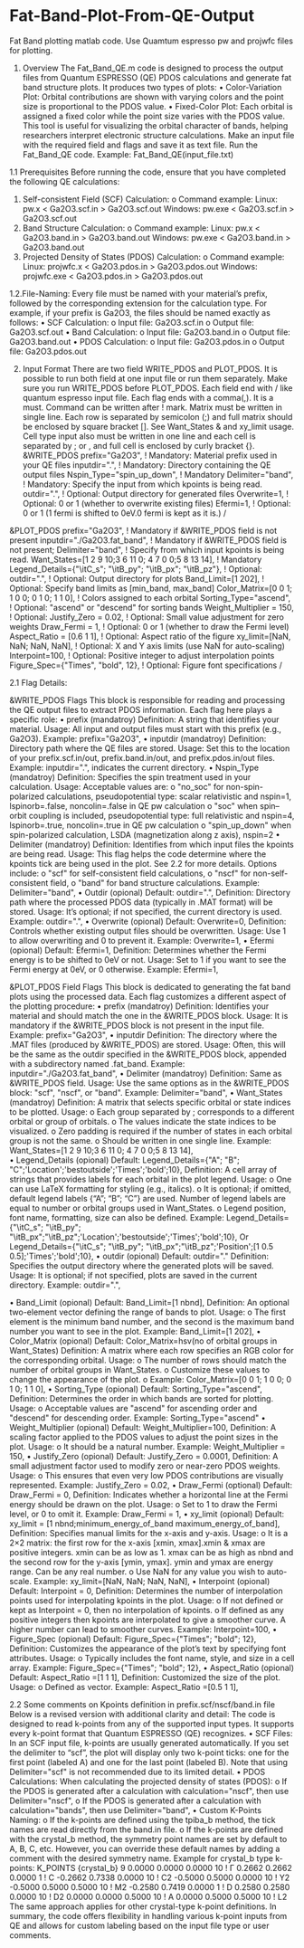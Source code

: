 # Fat-Band-Plot-From-QE-Output
Fat Band plotting matlab code. Use Quamtum espresso pw and projwfc files for plotting. 

1. Overview
The Fat_Band_QE.m code is designed to process the output files from Quantum ESPRESSO (QE) PDOS calculations and generate fat band structure plots. It produces two types of plots:
•	Color-Variation Plot: Orbital contributions are shown with varying colors and the point size is proportional to the PDOS value.
•	Fixed-Color Plot: Each orbital is assigned a fixed color while the point size varies with the PDOS value.
This tool is useful for visualizing the orbital character of bands, helping researchers interpret electronic structure calculations.
Make an input file with the required field and flags and save it as text file. Run the Fat_Band_QE code. Example: Fat_Band_QE(input_file.txt)

1.1 Prerequisites
Before running the code, ensure that you have completed the following QE calculations:
1.	Self-consistent Field (SCF) Calculation:
o	Command example:
Linux: pw.x < Ga2O3.scf.in > Ga2O3.scf.out
Windows: pw.exe < Ga2O3.scf.in > Ga2O3.scf.out
2.	Band Structure Calculation:
o	Command example:
Linux: pw.x < Ga2O3.band.in > Ga2O3.band.out
Windows: pw.exe < Ga2O3.band.in > Ga2O3.band.out
3.	Projected Density of States (PDOS) Calculation:
o	Command example:
Linux: projwfc.x < Ga2O3.pdos.in > Ga2O3.pdos.out
Windows: projwfc.exe < Ga2O3.pdos.in > Ga2O3.pdos.out

1.2.File-Naming:
Every file must be named with your material’s prefix, followed by the corresponding extension for the calculation type. For example, if your prefix is Ga2O3, the files should be named exactly as follows:
•	SCF Calculation:
o	Input file: Ga2O3.scf.in
o	Output file: Ga2O3.scf.out
•	Band Calculation:
o	Input file: Ga2O3.band.in
o	Output file: Ga2O3.band.out
•	PDOS Calculation:
o	Input file: Ga2O3.pdos.in
o	Output file: Ga2O3.pdos.out


2. Input Format
There are two field WRITE_PDOS and PLOT_PDOS. It is possible to run both field at one input file or run them separately. Make sure you run WRITE_PDOS before PLOT_PDOS. Each field end with / like quantum espresso input file. Each flag ends with a comma(,). It is a must. Command can be written after ! mark. Matrix must be written in single line. Each row is separated by semicolon (;) and full matrix should be enclosed by square bracket []. See Want_States & and xy_limit usage. Cell type input also must be written in one line and each cell is separated by ; or , and full cell is enclosed by curly bracket {}. 
&WRITE_PDOS 
prefix="Ga2O3",         ! Mandatory: Material prefix used in your QE files
inputdir=".",             ! Mandatory: Directory containing the QE output files
Nspin_Type="spin_up_down", ! Mandatory
Delimiter="band", ! Mandatory: Specify the input from which kpoints is being read. 
outdir=".",               ! Optional: Output directory for generated files
Overwrite=1,              ! Optional: 0 or 1 (whether to overwrite existing files)
Efermi=1,  ! Optional: 0 or 1 (1 fermi is shifted to 0eV.0 fermi is kept as it is.)
/

&PLOT_PDOS
prefix="Ga2O3",                  ! Mandatory if &WRITE_PDOS field is not present
inputdir="./Ga2O3.fat_band",  ! Mandatory if &WRITE_PDOS field is not present; 
Delimiter="band",  ! Specify from which input kpoints is being read. 
Want_States=[1 2 9 10;3 6 11 0; 4 7 0 0;5 8 13 14], ! Mandatory
Legend_Details={"\itC_s"; "\itB_py"; "\itB_px"; "\itB_pz"},  ! Optional:
outdir=".",                     ! Optional: Output directory for plots
Band_Limit=[1 202],     ! Optional: Specify band limits as [min_band, max_band] Color_Matrix=[0 0 1; 1 0 0; 0 1 0; 1 1 0],  ! Colors assigned to each orbital 
Sorting_Type="ascend",          ! Optional: "ascend" or "descend" for sorting bands
Weight_Multiplier = 150,        ! Optional:
Justify_Zero = 0.02,             ! Optional: Small value adjustment for zero weights
Draw_Fermi = 1,                 ! Optional: 0 or 1 (whether to draw the Fermi level)
Aspect_Ratio = [0.6 1 1],        ! Optional: Aspect ratio of the figure 
xy_limit=[NaN, NaN; NaN, NaN],    ! Optional: X and Y axis limits (use NaN for auto-scaling)
Interpoint=100,          ! Optional: Positive integer to adjust interpolation points
Figure_Spec={"Times", "bold", 12},  ! Optional: Figure font specifications
/

2.1 Flag Details: 

&WRITE_PDOS Flags
This block is responsible for reading and processing the QE output files to extract PDOS information. Each flag here plays a specific role:
•	prefix (mandatroy)
Definition: A string that identifies your material.
Usage: All input and output files must start with this prefix (e.g., Ga2O3).
Example: 
prefix="Ga2O3",
•	inputdir (mandatroy)
Definition: Directory path where the QE files are stored.
Usage: Set this to the location of your prefix.scf.in/out, prefix.band.in/out, and prefix.pdos.in/out files.
Example: inputdir=".", indicates the current directory.
•	Nspin_Type (mandatroy)
Definition: Specifies the spin treatment used in your calculation. 
Usage: Acceptable values are:
o	"no_soc" for non-spin-polarized calculations, pseudopotential type: scalar relativistic and nspin=1, lspinorb=.false, noncolin=.false in QE pw calculation
o	"soc" when spin–orbit coupling is included, pseudopotential type: full relativistic and nspin=4, lspinorb=.true, noncolin=.true in QE pw calculation
o	"spin_up_down" when spin-polarized calculation, LSDA (magnetization along z axis), nspin=2
•	Delimiter (mandatroy)
Definition: Identifies from which input files the kpoints are being read.
Usage: This flag helps the code determine where the kpoints tick are being used in the plot. See 2.2 for more details. Options include:
o	"scf" for self-consistent field calculations,
o	"nscf" for non-self-consistent field,
o	"band" for band structure calculations. Example: 
Delimiter="band",
•	Outdir (opional)
Default: outdir=".",
Definition: Directory path where the processed PDOS data (typically in .MAT format) will be stored.
Usage: It’s optional; if not specified, the current directory is used.
Example: outdir=".",
•	Overwrite (opional)
Default: Overwrite=0,
Definition: Controls whether existing output files should be overwritten.
Usage: Use 1 to allow overwriting and 0 to prevent it.
Example: Overwrite=1,
•	Efermi (opional)
Default: Efermi=1,
Definition: Determines whether the Fermi energy is to be shifted to 0eV or not.
Usage: Set to 1 if you want to see the Fermi energy at 0eV, or 0 otherwise.
Example: Efermi=1,


&PLOT_PDOS Field Flags
This block is dedicated to generating the fat band plots using the processed data. Each flag customizes a different aspect of the plotting procedure:
•	prefix (mandatroy)
Definition: Identifies your material and should match the one in the &WRITE_PDOS block.
Usage: It is mandatory if the &WRITE_PDOS block is not present in the input file.
Example: prefix="Ga2O3",
•	inputdir 
Definition: The directory where the .MAT files (produced by &WRITE_PDOS) are stored.
Usage: Often, this will be the same as the outdir specified in the &WRITE_PDOS block, appended with a subdirectory named <prefix>.fat_band.
Example: inputdir="./Ga2O3.fat_band",
•	Delimiter (mandatroy)
Definition: Same as &WRITE_PDOS field.
Usage: Use the same options as in the &WRITE_PDOS block: "scf", "nscf", or "band".
Example: Delimiter="band",
•	Want_States (mandatroy)
Definition: A matrix that selects specific orbital or state indices to be plotted.
Usage:
o	Each group separated by ; corresponds to a different orbital or group of orbitals.
o	The values indicate the state indices to be visualized.
o	Zero padding is required if the number of states in each orbital group is not the same.
o	Should be written in one single line. Example:
Want_States=[1 2 9 10;3 6 11 0; 4 7 0 0;5 8 13 14],  
•	Legend_Details (opional)
Default: Legend_Details={"A"; "B"; "C";'Location';'bestoutside';'Times';'bold';10},
Definition: A cell array of strings that provides labels for each orbital in the plot legend.
Usage:
o	One can use LaTeX formatting for styling (e.g., italics).
o	It is optional; if omitted, default legend labels {“A”; “B”; “C”} are used. Number of legend labels are equal to number or orbital groups used in Want_States.
o	Legend position, font name, formatting, size can also be defined. Example:
Legend_Details={"\itC_s"; "\itB_py"; "\itB_px";"\itB_pz";'Location';'bestoutside';'Times';'bold';10},
Or
Legend_Details={"\itC_s"; "\itB_py"; "\itB_px";"\itB_pz";'Position';[1 0.5 0.5];'Times';'bold';10},
•	outdir (opional)
Default: outdir="."
Definition: Specifies the output directory where the generated plots will be saved.
Usage: It is optional; if not specified, plots are saved in the current directory. Example: outdir=".",

•	Band_Limit (opional)
Default: Band_Limit=[1 nbnd],
Definition: An optional two-element vector defining the range of bands to plot.
Usage:
o	The first element is the minimum band number, and the second is the maximum band number you want to see in the plot.
Example: Band_Limit=[1 202],
•	Color_Matrix (opional)
Default: Color_Matrix=hsv(no of orbital groups in Want_States)
Definition: A matrix where each row specifies an RGB color for the corresponding orbital.
Usage:
o	The number of rows should match the number of orbital groups in Want_States.
o	Customize these values to change the appearance of the plot. 
o	Example:
Color_Matrix=[0 0 1; 1 0 0; 0 1 0; 1 1 0],
•	Sorting_Type (opional)
Default: Sorting_Type="ascend",
Definition: Determines the order in which bands are sorted for plotting.
Usage:
o	Acceptable values are "ascend" for ascending order and "descend" for descending order. Example: Sorting_Type="ascend"
•	Weight_Multiplier (opional)
Default: Weight_Multiplier=100,
Definition: A scaling factor applied to the PDOS values to adjust the point sizes in the plot.
Usage:
o	It should be a natural number. Example: Weight_Multiplier = 150,
•	Justify_Zero (opional)
Default: Justify_Zero = 0.0001,
Definition: A small adjustment factor used to modify zero or near-zero PDOS weights.
Usage:
o	This ensures that even very low PDOS contributions are visually represented. Example: Justify_Zero = 0.02,
•	Draw_Fermi (optional)
Default: Draw_Fermi = 0,
Definition: Indicates whether a horizontal line at the Fermi energy should be drawn on the plot.
Usage:
o	Set to 1 to draw the Fermi level, or 0 to omit it. Example: Draw_Fermi = 1,
•	xy_limit (opional)
Default: xy_limit = [1 nbnd;minimum_energy_of_band maximum_energy_of_band],
Definition: Specifies manual limits for the x-axis and y-axis.
Usage:
o	It is a 2×2 matrix: the first row for the x-axis [xmin, xmax].xmin & xmax are positive integers. xmin can be as low as 1. xmax can be as high as nbnd and the second row for the y-axis [ymin, ymax]. ymin and ymax are energy range. Can be any real number. 
o	Use NaN for any value you wish to auto-scale. Example:
xy_limit=[NaN, NaN; NaN, NaN],
•	Interpoint (opional)
Default: Interpoint = 0,
Definition: Determines the number of interpolation points used for interpolating kpoints in the plot. 
Usage:
o	If not defined or kept as Interpoint = 0, then no interpolation of kpoints. 
o	If defined as any positive integers then kpoints are interpolated to give a smoother curve. A higher number can lead to smoother curves. Example: Interpoint=100,
•	Figure_Spec (opional)
Default: Figure_Spec={"Times"; "bold"; 12},
Definition: Customizes the appearance of the plot’s text by specifying font attributes.
Usage:
o	Typically includes the font name, style, and size in a cell array. Example:
Figure_Spec={"Times"; "bold"; 12},
•	Aspect_Ratio (opional)
Default: Aspect_Ratio =[1 1 1],
Definition: Customized the size of the plot.
Usage:
o	Defined as vector. Example:
Aspect_Ratio =[0.5 1 1],

2.2 Some comments on Kpoints definition in prefix.scf/nscf/band.in file
Below is a revised version with additional clarity and detail:
The code is designed to read k-points from any of the supported input types. It supports every k-point format that Quantum ESPRESSO (QE) recognizes.
•	SCF Files:
In an SCF input file, k-points are usually generated automatically. If you set the delimiter to “scf”, the plot will display only two k-point ticks: one for the first point (labeled A) and one for the last point (labeled B). Note that using Delimiter="scf" is not recommended due to its limited detail.
•	PDOS Calculations:
When calculating the projected density of states (PDOS):
o	If the PDOS is generated after a calculation with calculation="nscf", then use Delimiter="nscf",
o	If the PDOS is generated after a calculation with calculation="bands", then use Delimiter="band",
•	Custom K-Points Naming:
o	If the k-points are defined using the tpiba_b method, the tick names are read directly from the band.in file.
o	If the k-points are defined with the crystal_b method, the symmetry point names are set by default to A, B, C, etc. However, you can override these default names by adding a comment with the desired symmetry name.
Example for crystal_b type k-points:
K_POINTS {crystal_b}
  9
  0.0000  0.0000  0.0000  10 ! Γ
  0.2662  0.2662  0.0000  1  ! C
 -0.2662  0.7338  0.0000  10 ! C2
 -0.5000  0.5000  0.0000  10 ! Y2
 -0.5000  0.5000  0.5000  10 ! M2
 -0.2580  0.7419  0.0000  1  ! D
  0.2580  0.2580  0.0000  10 ! D2
  0.0000  0.0000  0.5000  10 ! A
  0.0000  0.5000  0.5000  10 ! L2
The same approach applies for other crystal-type k-point definitions. In summary, the code offers flexibility in handling various k-point inputs from QE and allows for custom labeling based on the input file type or user comments.


